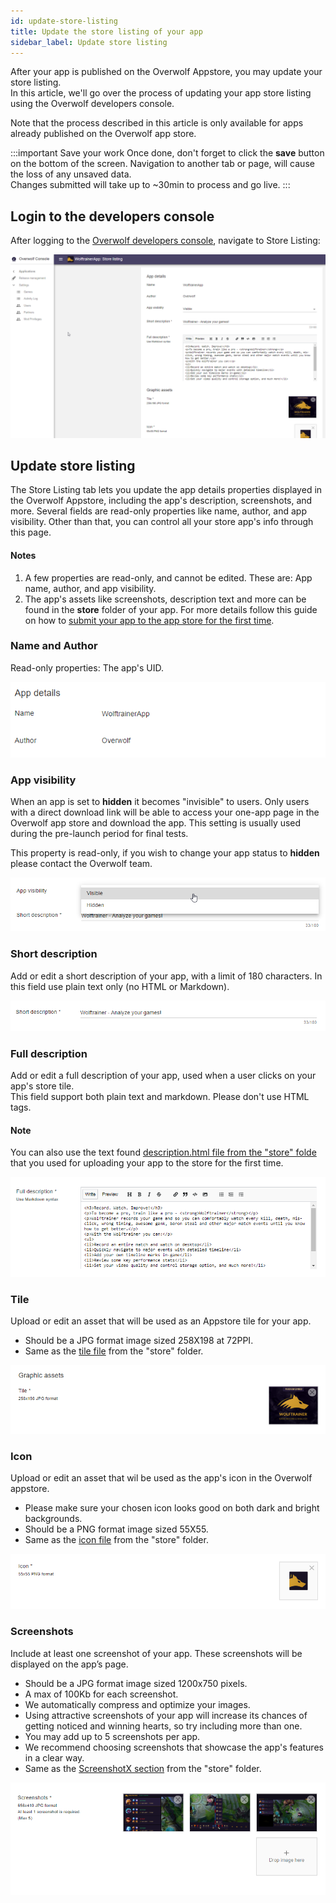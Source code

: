 ```yaml
---
id: update-store-listing
title: Update the store listing of your app
sidebar_label: Update store listing
---
```


After your app is published on the Overwolf Appstore, you may update your store listing.  
In this article, we'll go over the process of updating your app store listing using the Overwolf developers console.

Note that the process described in this article is only available for apps already published on the Overwolf app store.

:::important Save your work
Once done, don't forget to click the **save** button on the bottom of the screen. Navigation to another tab or page, will cause the loss of any unsaved data.  
Changes submitted will take up to ~30min to process and go live.
:::

## Login to the developers console

After logging to the [Overwolf developers console](#https://console.overwolf.com/), navigate to Store Listing:

![login](../assets/dev-console/update-store/login.png)

## Update store listing

The Store Listing tab lets you update the app details properties displayed in the Overwolf Appstore, including the app's description, screenshots, and more.
Several fields are read-only properties like name, author, and app visibility. Other than that, you can control all your store app's info through this page.

#### Notes
1. A few properties are read-only, and cannot be edited. These are: App name, author, and app visibility. 
2. The app's assets like screenshots, description text and more can be found in the **store** folder of your app. For more details follow this guide on how to [submit your app to the app store for the first time](https://overwolf.github.io/docs/start/submit-your-app-to-the-store#the-store-folder-should-contain).

### Name and Author

Read-only properties: The app's UID.

![name-author](../assets/dev-console/update-store/name-author.png)

### App visibility

When an app is set to **hidden** it becomes "invisible" to users. Only users with a direct download link will be able to access your one-app page in the Overwolf app store and download the app. This setting is usually used during the pre-launch period for final tests.

This property is read-only, if you wish to change your app status to **hidden** please contact the Overwolf team.

![visibility](../assets/dev-console/update-store/hidden.png)

### Short description

Add or edit a short description of your app, with a limit of 180 characters. In this field use plain text only (no HTML or Markdown).

![short-desc](../assets/dev-console/update-store/short-desc.png)

### Full description

Add or edit a full description of your app, used when a user clicks on your app's store tile.  
This field support both plain text and markdown. Please don't use HTML tags.

#### Note
You can also use the text found [description.html file from the "store" folde](../start/submit-your-app-to-the-store#4-descriptionhtml) that you used for uploading your app to the store for the first time.

![full-desc](../assets/dev-console/update-store/full-desc.png)

### Tile

Upload or edit an asset that will be used as an Appstore tile for your app.  
* Should be a JPG format image sized 258X198 at 72PPI.
* Same as the [tile file](../start/submit-your-app-to-the-store#1-tilejpg) from the "store" folder.

![tile](../assets/dev-console/update-store/tile.png)

### Icon 

Upload or edit an asset that wil be used as the app's icon in the Overwolf appstore.  
* Please make sure your chosen icon looks good on both dark and bright backgrounds.
* Should be a PNG format image sized 55X55.
* Same as the [icon file](../start/submit-your-app-to-the-store#2-iconpng) from the "store" folder.

![icon](../assets/dev-console/update-store/icon.png)

### Screenshots 

Include at least one screenshot of your app. These screenshots will be displayed on the app’s page. 
* Should be a JPG format image sized 1200x750 pixels.
* A max of 100Kb for each screenshot.
* We automatically compress and optimize your images.  
* Using attractive screenshots of your app will increase its chances of getting noticed and winning hearts, so try including more than one.
* You may add up to 5 screenshots per app. 
* We recommend choosing screenshots that showcase the app's features in a clear way. 
* Same as the [ScreenshotX section](../start/submit-your-app-to-the-store#3-screenshotxjpg) from the "store" folder.

![screenshots](../assets/dev-console/update-store/screenshots.png)
